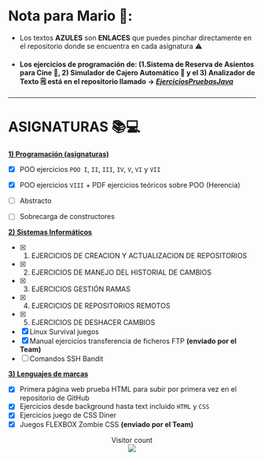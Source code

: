 # Nota para Mario 👀:
- Los textos **AZULES** son **ENLACES** que puedes pinchar directamente en el repositorio donde se encuentra en cada asignatura ⚠️
  <br>
- #### Los ejercicios de programación de: (1.Sistema de Reserva de Asientos para Cine 🎦, 2) Simulador de Cajero Automático 🏧 y el 3) Analizador de Texto 🗒️ está en el repositorio llamado → ***[EjerciciosPruebasJava](https://github.com/anaa-chun/EjerciciosPruebasJava.git)***
  
***
# ASIGNATURAS 📚💻
**[1) Programación (asignaturas)](https://github.com/anaa-chun/ASIGNATURAS/tree/main/PROGRAMACIÓN)**
- [x] POO ejercicios ```POO I```, ```II```, ```III```, ```IV```,  ```V```, ```VI``` y ```VII```
- [x] POO ejercicios ```VIII``` + PDF ejercicios teóricos sobre POO (Herencia)
- [ ] Abstracto
- [ ] Sobrecarga de constructores
      

**[2) Sistemas Informáticos](https://github.com/anaa-chun/ASIGNATURAS/tree/main/Sistemas%20Informáticos)**
- [x] 1. EJERCICIOS DE CREACION Y ACTUALIZACION DE REPOSITORIOS 
- [x] 2. EJERCICIOS DE MANEJO DEL HISTORIAL DE CAMBIOS
- [x] 3. EJERCICIOS GESTIÓN RAMAS
- [x] 4. EJERCICIOS DE REPOSITORIOS REMOTOS
- [x] 5. EJERCICIOS DE DESHACER CAMBIOS
- [x] Linux Survival juegos
- [x] Manual ejercicios transferencia de ficheros FTP **(enviado por el Team)**
- [ ] Comandos SSH Bandit
      
**[3) Lenguajes de marcas](https://github.com/anaa-chun/ASIGNATURAS/tree/main/LENGUAJES%20DE%20MARCAS)**
- [x] Primera página web prueba HTML para subir por primera vez en el repositorio de GitHub
- [x] Ejercicios desde background hasta text incluido ```HTML``` y ```CSS```
- [x] Ejercicios juego de CSS Diner
- [x] Juegos FLEXBOX Zombie CSS **(enviado por el Team)**

<p align="center"> 
  <div align="center">Visitor count</div>
  <div align="center">  
    <img src="https://profile-counter.glitch.me/anaa-chun/count.svg"/>        
  </div> 
</p>
